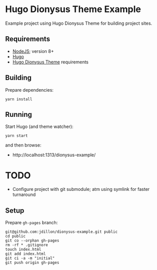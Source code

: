 # Hugo Dionysus Theme Example

Example project using Hugo Dionysus Theme for building project sites.

## Requirements

* [NodeJS](https://nodejs.org/en/download/); version 8+
* [Hugo](https://gohugo.io/getting-started/installing/)
* [Hugo Dionysus Theme](https://github.com/jdillon/hugo-dionysus-theme) requirements

## Building

Prepare dependencies:

    yarn install

## Running

Start Hugo (and theme watcher):

    yarn start

and then browse:

* http://localhost:1313/dionysus-example/

# TODO

* Configure project with git submodule; atm using symlink for faster turnaround 

## Setup

Prepare `gh-pages` branch:

    git@github.com:jdillon/dionysus-example.git public
    cd public
    git co --orphan gh-pages
    rm -rf * .gitignore
    touch index.html
    git add index.html
    git ci -a -m "initial"
    git push origin gh-pages
